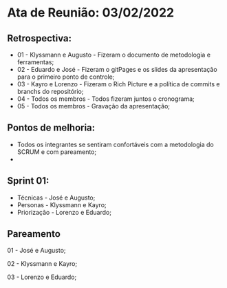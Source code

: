 # Ata de Reunião: 03/02/2022

## Retrospectiva:
- 01 - Klyssmann e Augusto - Fizeram o documento de metodologia e ferramentas;
- 02 - Eduardo e José - Fizeram o gitPages e os slides da apresentação para o primeiro ponto de controle;
- 03 - Kayro e Lorenzo - Fizeram o Rich Picture e a política de commits e branchs do repositório;
- 04 - Todos os membros - Todos fizeram juntos o cronograma;
- 05 - Todos os membros - Gravação da apresentação;

## Pontos de melhoria:
- Todos os integrantes se sentiram confortáveis com a metodologia do SCRUM e com pareamento;
- 

## Sprint 01:
- Técnicas - José e Augusto;
- Personas - Klyssmann e Kayro;
- Priorização - Lorenzo e Eduardo;

## Pareamento
01 - José e Augusto;

02 - Klyssmann e Kayro;

03 - Lorenzo e Eduardo;